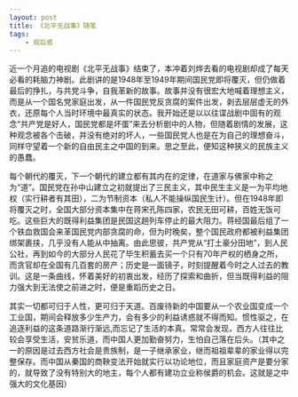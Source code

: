 ```yaml
---
layout: post
title: 《北平无战事》随笔
tags:
    - 观后感
---
```




   近一个月追的电视剧《北平无战事》结束了，本冲着刘烨去看的电视剧却成了每天必看的耗脑力神剧。此剧讲的是1948年至1949年期间国民党即将覆灭，但仍做着最后的挣扎，与共党斗争，自我革新的故事。故事并没有很宏大地喊着理想主义，而是从一个国名党家庭出发，从一件国民党反贪腐的案件出发，剥去层层虚无的外衣，还原每个人当时环境中最真实的状态。我开始还是以以往谍战剧中固有的观念“共产党是好人，国民党都是坏蛋”来去分析剧中的人物，但随着剧情的发展，这种观念被各个击破，并没有绝对的坏人，一些国民党人也是在为自己的理想奋斗，同样守望着一个新的自由民主之中国的到来。思之至此，便知这种狭义的民族主义的愚蠢。
   
   每个朝代的覆灭，下一个朝代的建立都有其内在的定律，在道家与佛家中称之为“道”。国民党在孙中山建立之初就提出了三民主义，其中民生主义是一为平均地权（实行耕者有其田），二为节制资本（私人不能操纵国民生计）。但在1948年即将覆灭之时，全国大部分资本集中在蒋宋孔陈四家，农民无田可耕，百姓无饭可吃。这些巨大的既得利益集团是民国这趟列车停止的最大阻力。蒋经国最后组了一个铁血救国会来革国民党内部贪腐的命，但为时晚矣，整个国民政府都被利益集团绑架裹挟，几乎没有人能从中抽离。由此思彼，共产党从“打土豪分田地”，到人民公社，再到如今的大部分人民花了毕生积蓄去买一个只有70年产权的栖身之所，而贪官却在全国有几百套的房产；历史是一面镜子，时刻提醒着今时之人过去的教训。这是一条曲线，怀着美好的初衷出发，经历了探索和曲折，但当既得利益的阻力强大到无法使之前进之时，便是重蹈历史之日。
   
   
   其实一切都可归于人性，更可归于天道。百废待新的中国要从一个农业国变成一个工业国，期间会释放多少生产力，会有多少的利益诱惑就不得而知。惯性驱之，在追逐利益的这条道路渐行渐远,而忘记了生活的本真。常常会发现，西方人往往比较会享受生活，安贫乐道，而中国人更加勤奋努力，生怕自己落在后头。（其中之一的原因是过去西方社会是贵族制，是一子继承家业，继而祖祖辈辈的家业得以完整保存。而中国从秦国的商鞅变法开始就实行以功论地位，而且家庭资产是要分家的，就导致了没有特别大的地主，每个人都有建功立业称侯爵的机会。这就是之中强大的文化基因）
